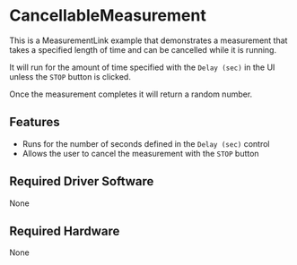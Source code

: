 # CancellableMeasurement

This is a MeasurementLink example that demonstrates a measurement
that takes a specified length of time and can be cancelled while it is running.

It will run for the amount of time specified with the `Delay (sec)` in the UI unless the `STOP` button is clicked.

Once the measurement completes it will return a random number.

## Features

- Runs for the number of seconds defined in the `Delay (sec)` control
- Allows the user to cancel the measurement with the `STOP` button

## Required Driver Software

None

## Required Hardware

None
